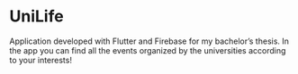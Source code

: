 # UniLife

Application developed with Flutter and Firebase for my bachelor’s thesis.
In the app you can find all the events organized by the universities according to your interests!
